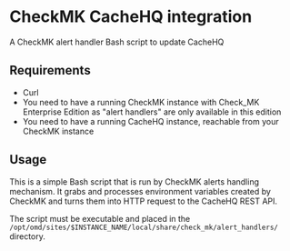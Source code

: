 # CheckMK CacheHQ integration
A CheckMK alert handler Bash script to update CacheHQ

## Requirements

* Curl
* You need to have a running CheckMK instance with Check_MK Enterprise Edition as "alert handlers" are only available in this edition
* You need to have a running CacheHQ instance, reachable from your CheckMK instance

## Usage

This is a simple Bash script that is run by CheckMK alerts handling mechanism. It grabs and processes environment variables created by CheckMK and turns them into HTTP request to the CacheHQ REST API.

The script must be executable and placed in the `/opt/omd/sites/$INSTANCE_NAME/local/share/check_mk/alert_handlers/` directory.
